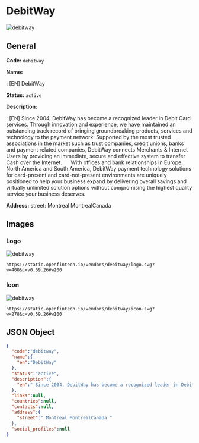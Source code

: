 
# DebitWay 
![debitway](https://static.openfintech.io/vendors/debitway/logo.svg?w=400&c=v0.59.26#w200)  

## General 
 
**Code:** `debitway` 
 
**Name:** 
 
:	[EN] DebitWay 
 
**Status:** `active` 
 
**Description:** 
 
: [EN]  Since 2004, DebitWay has become a recognized leader in Debit Card services. Through innovation and experience, we have maintained an outstanding track record of bringing groundbreaking products, services and technology to the payment network. Supported by the most trusted associations in the market such as trust companies, credit unions, banks and payment related companies, DebitWay connects Merchants & Internet Users by providing an immediate, secure and effective system to transfer Cash over the Internet.      With offices and bank relationships in Europe, North America and South America, DebitWay payment technology solutions for card-present and card-not-present environments are uniquely positioned to help your business expand by delivering overall savings and virtually unlimited solution options without compromising the highest quality service your business deserves.  
 
**Address:** 
street:  Montreal MontrealCanada  

## Images 

### Logo 
 
![debitway](https://static.openfintech.io/vendors/debitway/logo.svg?w=400&c=v0.59.26#w200)  

```
https://static.openfintech.io/vendors/debitway/logo.svg?w=400&c=v0.59.26#w200
```  

### Icon 
 
![debitway](https://static.openfintech.io/vendors/debitway/icon.svg?w=278&c=v0.59.26#w100)  

```
https://static.openfintech.io/vendors/debitway/icon.svg?w=278&c=v0.59.26#w100
```  

## JSON Object 

```json
{
  "code":"debitway",
  "name":{
    "en":"DebitWay"
  },
  "status":"active",
  "description":{
    "en":" Since 2004, DebitWay has become a recognized leader in Debit Card services. Through innovation and experience, we have maintained an outstanding track record of bringing groundbreaking products, services and technology to the payment network. Supported by the most trusted associations in the market such as trust companies, credit unions, banks and payment related companies, DebitWay connects Merchants & Internet Users by providing an immediate, secure and effective system to transfer Cash over the Internet.\u00a0\u00a0\u00a0 \u00a0 With offices and bank relationships in Europe, North America and South America, DebitWay payment technology solutions for card-present and card-not-present environments are uniquely positioned to help your business expand by delivering overall savings and virtually unlimited solution options without compromising the highest quality service your business deserves. "
  },
  "links":null,
  "countries":null,
  "contacts":null,
  "address":{
    "street":" Montreal MontrealCanada "
  },
  "social_profiles":null
}
```  
